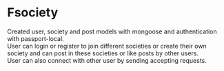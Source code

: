 <h1>Fsociety</h1>

Created user, society and post models with mongoose and authentication with passport-local.<br>
User can login or register to join different societies or create their own society and can post in these societies or like posts by other users.<br> 
User can also connect with other user by sending accepting requests.
